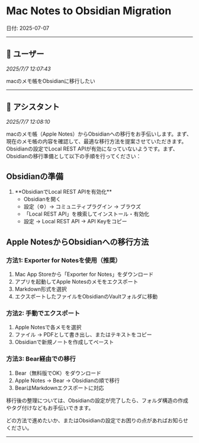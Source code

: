 # Mac Notes to Obsidian Migration

日付: 2025-07-07

---

## 👤 ユーザー
*2025/7/7 12:07:43*

macのメモ帳をObsidianに移行したい

---

## 🤖 アシスタント
*2025/7/7 12:08:10*

macのメモ帳（Apple Notes）からObsidianへの移行をお手伝いします。まず、現在のメモ帳の内容を確認して、最適な移行方法を提案させていただきます。
Obsidianの設定でLocal REST APIが有効になっていないようです。まず、Obsidianの移行準備として以下の手順を行ってください：

## Obsidianの準備

1. \*\*ObsidianでLocal REST APIを有効化\*\*
   - Obsidianを開く
   - 設定（⚙️）→ コミュニティプラグイン → ブラウズ
   - 「Local REST API」を検索してインストール・有効化
   - 設定 → Local REST API → API Keyをコピー

## Apple NotesからObsidianへの移行方法

### 方法1: Exporter for Notesを使用（推奨）
1. Mac App Storeから「Exporter for Notes」をダウンロード
2. アプリを起動してApple Notesのメモをエクスポート
3. Markdown形式を選択
4. エクスポートしたファイルをObsidianのVaultフォルダに移動

### 方法2: 手動でエクスポート
1. Apple Notesで各メモを選択
2. ファイル → PDFとして書き出し、またはテキストをコピー
3. Obsidianで新規ノートを作成してペースト

### 方法3: Bear経由での移行
1. Bear（無料版でOK）をダウンロード
2. Apple Notes → Bear → Obsidianの順で移行
3. BearはMarkdownエクスポートに対応

移行後の整理については、Obsidianの設定が完了したら、フォルダ構造の作成やタグ付けなどもお手伝いできます。

どの方法で進めたいか、またはObsidianの設定でお困りの点があればお知らせください。

---
